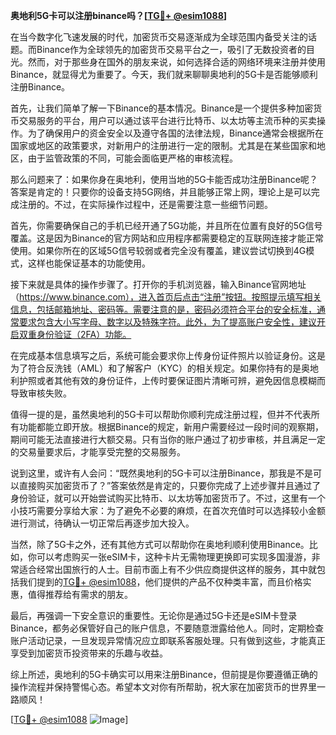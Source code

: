 **奥地利5G卡可以注册binance吗？[[TG💪+ @esim1088](https://t.me/s/esim1088)]**

在当今数字化飞速发展的时代，加密货币交易逐渐成为全球范围内备受关注的话题。而Binance作为全球领先的加密货币交易平台之一，吸引了无数投资者的目光。然而，对于那些身在国外的朋友来说，如何选择合适的网络环境来注册并使用Binance，就显得尤为重要了。今天，我们就来聊聊奥地利的5G卡是否能够顺利注册Binance。

首先，让我们简单了解一下Binance的基本情况。Binance是一个提供多种加密货币交易服务的平台，用户可以通过该平台进行比特币、以太坊等主流币种的买卖操作。为了确保用户的资金安全以及遵守各国的法律法规，Binance通常会根据所在国家或地区的政策要求，对新用户的注册进行一定的限制。尤其是在某些国家和地区，由于监管政策的不同，可能会面临更严格的审核流程。

那么问题来了：如果你身在奥地利，使用当地的5G卡能否成功注册Binance呢？答案是肯定的！只要你的设备支持5G网络，并且能够正常上网，理论上是可以完成注册的。不过，在实际操作过程中，还是需要注意一些细节问题。

首先，你需要确保自己的手机已经开通了5G功能，并且所在位置有良好的5G信号覆盖。这是因为Binance的官方网站和应用程序都需要稳定的互联网连接才能正常使用。如果你所在的区域5G信号较弱或者完全没有覆盖，建议尝试切换到4G模式，这样也能保证基本的功能使用。

接下来就是具体的操作步骤了。打开你的手机浏览器，输入Binance官网地址（https://www.binance.com），进入首页后点击“注册”按钮。按照提示填写相关信息，包括邮箱地址、密码等。需要注意的是，密码必须符合平台的安全标准，通常要求包含大小写字母、数字以及特殊字符。此外，为了提高账户安全性，建议开启双重身份验证（2FA）功能。

在完成基本信息填写之后，系统可能会要求你上传身份证件照片以验证身份。这是为了符合反洗钱（AML）和了解客户（KYC）的相关规定。如果你持有的是奥地利护照或者其他有效的身份证件，上传时要保证图片清晰可辨，避免因信息模糊而导致审核失败。

值得一提的是，虽然奥地利的5G卡可以帮助你顺利完成注册过程，但并不代表所有功能都能立即开放。根据Binance的规定，新用户需要经过一段时间的观察期，期间可能无法直接进行大额交易。只有当你的账户通过了初步审核，并且满足一定的交易量要求后，才能享受完整的交易服务。

说到这里，或许有人会问：“既然奥地利的5G卡可以注册Binance，那我是不是可以直接购买加密货币了？”答案依然是肯定的，只要你完成了上述步骤并且通过了身份验证，就可以开始尝试购买比特币、以太坊等加密货币了。不过，这里有一个小技巧需要分享给大家：为了避免不必要的麻烦，在首次充值时可以选择较小金额进行测试，待确认一切正常后再逐步加大投入。

当然，除了5G卡之外，还有其他方式可以帮助你在奥地利顺利使用Binance。比如，你可以考虑购买一张eSIM卡，这种卡片无需物理更换即可实现多国漫游，非常适合经常出国旅行的人士。目前市面上有不少供应商提供这样的服务，其中就包括我们提到的[TG💪+ @esim1088](https://t.me/s/esim1088)，他们提供的产品不仅种类丰富，而且价格实惠，值得推荐给有需求的朋友。

最后，再强调一下安全意识的重要性。无论你是通过5G卡还是eSIM卡登录Binance，都务必保管好自己的账户信息，不要随意泄露给他人。同时，定期检查账户活动记录，一旦发现异常情况应立即联系客服处理。只有做到这些，才能真正享受到加密货币投资带来的乐趣与收益。

综上所述，奥地利的5G卡确实可以用来注册Binance，但前提是你要遵循正确的操作流程并保持警惕心态。希望本文对你有所帮助，祝大家在加密货币的世界里一路顺风！

[[TG💪+ @esim1088](https://t.me/s/esim1088) ![Image](https://i.postimg.cc/4NQfJmqS/Snipaste-2025-05-13-00-14-12.png)]